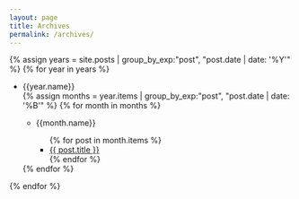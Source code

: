 ```yaml
---
layout: page
title: Archives
permalink: /archives/
---
```


{% assign years = site.posts | group_by_exp:"post", "post.date | date: '%Y'" %}
{% for year in years %}
  <ul>
  <li>{{year.name}}</li>
  {% assign months = year.items | group_by_exp:"post", "post.date | date: '%B'" %}
  {% for month in months %}
  <ul>
    <li>{{month.name}}</li>
    <ul>
    {% for post in month.items %}
      <li>
        <a href="{{ post.url }}">{{ post.title }}</a>
      </li>
    {% endfor %}
    </ul>
  </ul>
  {% endfor %}
  </ul>
{% endfor %}